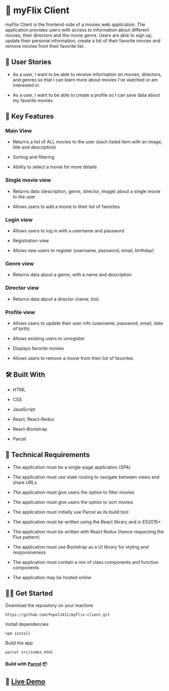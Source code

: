 # :seedling: myFlix Client

myFlix Client is the frontend-side of a movies web application. The application provides users with access to information about different movies, their directors and the movie genre. Users are able to sign up, update their personal information, create a list of their favorite movies and remove movies from their favorite list.

## :speech_balloon: User Stories

- As a user, I want to be able to receive information on movies, directors, and genres so that I can learn more about movies I’ve watched or am interested in.  

- As a user, I want to be able to create a profile so I can save data about my favorite movies.

## :key: Key Features 

### Main View

- Returns a list of ALL movies to the user (each listed item with an image, title and description)

- Sorting and filtering

- Ability to select a movie for more details

### Single movie view

- Returns data (description, genre, director, image) about a single movie to the user

- Allows users to add a movie to their list of favorites

### Login view

- Allows users to log in with a username and password

- Registration view

- Allows new users to register (username, password, email, birthday)

### Genre view

- Returns data about a genre, with a name and description

### Director view

- Returns data about a director (name, bio)

### Profile view

- Allows users to update their user info (username, password, email, date of birth)

- Allows existing users to unregister

- Displays favorite movies

- Allows users to remove a movie from their list of favorites

## :hammer_and_wrench: Built With 

- HTML

- CSS

- JavaScript
 
- React, React-Redux

- React-Bootstrap

- Parcel

## :page_with_curl: Technical Requirements

- The application must be a single-page application (SPA)

- The application must use state routing to navigate between views and share URLs

- The application must give users the option to filter movies

- The application must give users the option to sort movies

- The application must initially use Parcel as its build tool

- The application must be written using the React library and in ES2015+

- The application must be written with React Redux (hence respecting the Flux pattern)

- The application must use Bootstrap as a UI library for styling and responsiveness

- The application must contain a mix of class components and function components

- The application may be hosted online

## :man_technologist: Get Started

Download the repository on your machine 
```
https://github.com/Popol2411/myFlix-client.git
```
Install dependencies
```
npm install
```
Build the app
```
parcel src/index.html
```

#### Build with [Parcel](https://parceljs.org/) :package:

## :rocket: <a href="https://myflix-popol2411.netlify.app/">Live Demo</a> 
